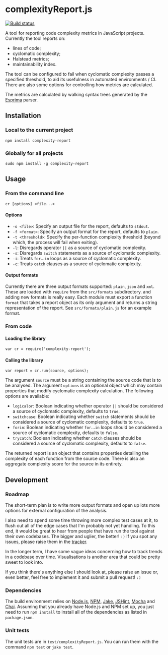 # complexityReport.js

[![Build status][ci-image]][ci-status]

A tool for reporting code complexity metrics in JavaScript projects.
Currently the tool reports on:

* lines of code;
* cyclomatic complexity;
* Halstead metrics;
* maintainability index.

The tool can be configured to fail
when cyclomatic complexity passes a specified threshold,
to aid its usefulness in automated environments / CI.
There are also some options
for controlling how metrics are calculated.

The metrics are calculated by walking syntax trees
generated by the [Esprima] parser.

## Installation

### Local to the current project

```
npm install complexity-report
```

### Globally for all projects

```
sudo npm install -g complexity-report
```

## Usage

### From the command line

```
cr [options] <file...>
```

#### Options

* `-o <file>`: Specify an output file for the report,
  defaults to `stdout`.
* `-f <format>`: Specify an output format for the report,
  defaults to `plain`.
* `-t <threshold>`: Specify the per-function complexity threshold
  (beyond which, the process will fail when exiting).
* `-l`: Disregards operator `||` as a source of cyclomatic complexity.
* `-s`: Disregards `switch` statements as a source of cyclomatic complexity.
* `-i`: Treats `for`...`in` loops as a source of cyclomatic complexity.
* `-c`: Treats `catch` clauses as a source of cyclomatic complexity.

#### Output formats

Currently there are three output formats supported:
`plain`,
`json`
and `xml`.
These are loaded with `require`
from the `src/formats` subdirectory.
and adding new formats is really easy.
Each module must export a function `format`
that takes a report object as its only argument
and returns a string representation of the report.
See `src/formats/plain.js` for an example format.

### From code

#### Loading the library

```
var cr = require('complexity-report');
```

#### Calling the library

```
var report = cr.run(source, options);
```

The argument `source` must be a string
containing the source code that is to be analysed.
The argument `options` is an optional object
which may contain properties that modify
cyclomatic complexity calculation.
The following options are available:

* `logicalor`: Boolean indicating whether operator `||`
  should be considered a source of cyclomatic complexity,
  defaults to `true`.
* `switchcase`: Boolean indicating whether `switch` statements 
  should be considered a source of cyclomatic complexity,
  defaults to `true`.
* `forin`: Boolean indicating whether `for`...`in` loops
  should be considered a source of cyclomatic complexity,
  defaults to `false`.
* `trycatch`: Boolean indicating whether `catch` clauses
  should be considered a source of cyclomatic complexity,
  defaults to `false`.

The returned report is an object
that contains properties detailing the complexity
of each function from the source code.
There is also an aggregate complexity score
for the source in its entirety.

## Development

### Roadmap

The short-term plan is
to write more output formats
and open up lots more options
for external configuration of the analysis.

I also need to spend some time
throwing more complex test cases at it,
to flush out all of the edge cases
that I'm probably not yet handling.
To this end,
it would be great to hear from people
that have run the tool
against their own codebases.
The bigger and uglier, the better! `:)`
If you spot any issues,
please raise them in the [tracker].

In the longer term,
I have some vague ideas concerning
how to track trends in a codebase over time.
Visualisations is another area that could be pretty sweet to look into.

If you think there's anything else I should look at,
please raise an issue or, even better,
feel free to implement it and submit a pull request! `:)`

### Dependencies

The build environment relies on
[Node.js][node],
[NPM],
[Jake],
[JSHint],
[Mocha] and
[Chai].
Assuming that you already have Node.js and NPM set up,
you just need to run `npm install`
to install all of the dependencies
as listed in `package.json`.

### Unit tests

The unit tests are in `test/complexityReport.js`. You can run them with the
command `npm test` or `jake test`.

[ci-image]: https://secure.travis-ci.org/philbooth/complexityReport.js.png?branch=master
[ci-status]: http://travis-ci.org/#!/philbooth/complexityReport.js
[esprima]: http://esprima.org/
[tracker]: https://github.com/philbooth/complexityReport.js/issues
[node]: http://nodejs.org/
[npm]: https://npmjs.org/
[jake]: https://github.com/mde/jake
[jshint]: https://github.com/jshint/node-jshint
[mocha]: http://visionmedia.github.com/mocha
[chai]: http://chaijs.com/

